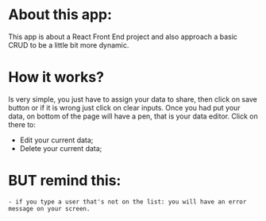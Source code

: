 # About this app:

 This app is about a React Front End project and also approach a basic CRUD to be a little bit more dynamic.

 # How it works?

   Is very simple, you just have to assign your data to share, then click on save button or if it is wrong just click on clear inputs.
   Once you had put your data, on bottom of the page will have a pen, that is your data editor. Click on there to:
   
   - Edit your current data;
   - Delete your current data;

# BUT remind this:
    - if you type a user that's not on the list: you will have an error message on your screen.
